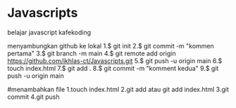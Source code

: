 # Javascripts
belajar javascript kafekoding

menyambungkan github ke lokal
1.$ git init
2.$ git commit -m "kommen pertama"
3.$ git branch -m main
4.$ git remote add origin https://github.com/ikhlas-ct/Javascripts.git
5.$ git push -u origin main
6.$ touch index.html
7.$ git add .
8.$ git commit -m "komment kedua"
9.$ git push -u origin main

#menambahkan file 
1.touch index.html
2.git add atau git add index.html
3.git commit
4.git push

